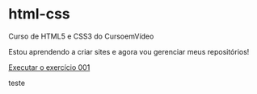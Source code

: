 # html-css
Curso de HTML5 e CSS3 do CursoemVídeo

Estou aprendendo a criar sites e agora vou gerenciar meus repositórios!

<a href="https://ariiadne.github.io/html-css/exercicios/ex001/index.html">Executar o exercício 001</a>

teste